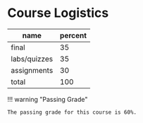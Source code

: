 # Course Logistics

| name         | percent |
|--------------|---------|
| final        | 35      |
| labs/quizzes | 35      |
| assignments  | 30      |
| total        | 100     |

!!! warning "Passing Grade"

    The passing grade for this course is 60%.

